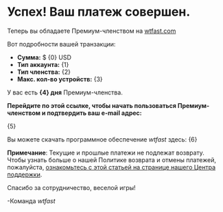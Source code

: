 # Успех! Ваш платеж совершен. 
Теперь вы обладаете Премиум-членством на [wtfast.com](https://wtfast.com)

Вот подробности вашей транзакции:

* **Сумма:** $ {0} USD
* **Тип аккаунта:** {1}
* **Тип членства:** {2}
* **Макс. кол-во устройств:** {3}

У вас есть **{4} дня** Премиум-членства.  

**Перейдите по этой ссылке, чтобы начать пользоваться Премиум-членством и подтвердить ваш e-mail адрес:**

{5}

Вы можете скачать программное обеспечение *wtfast* здесь:
{6}

**Примечание**: Текущие и прошлые платежи не подлежат возврату. Чтобы узнать больше о нашей Политике возврата и отмены платежей, пожалуйста, [ознакомьтесь с этой статьей на странице нашего Центра поддержки](https://wtfast.zendesk.com/hc/en-us/articles/210389223-Refund-and-Cancellation-Policy-).

Спасибо за сотрудничество, веселой игры!
 
-Команда *wtfast*
